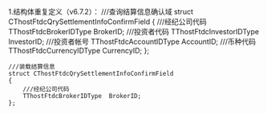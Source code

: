 1.结构体重复定义（v6.7.2）：
	///查询结算信息确认域
	struct CThostFtdcQrySettlementInfoConfirmField
	{
		///经纪公司代码
		TThostFtdcBrokerIDType	BrokerID;
		///投资者代码
		TThostFtdcInvestorIDType	InvestorID;
		///投资者帐号
		TThostFtdcAccountIDType	AccountID;
		///币种代码
		TThostFtdcCurrencyIDType	CurrencyID;
	};
	
	///装载结算信息
	struct CThostFtdcQrySettlementInfoConfirmField
	{
		///经纪公司代码
		TThostFtdcBrokerIDType	BrokerID;
	};